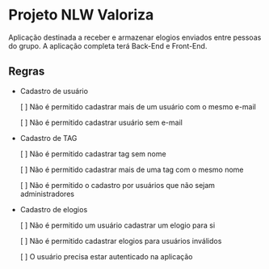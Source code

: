 # Projeto NLW Valoriza
Aplicação destinada a receber e armazenar elogios enviados entre pessoas do grupo.
A aplicação completa terá Back-End e Front-End.

## Regras

- Cadastro de usuário

  [ ] Não é permitido cadastrar mais de um usuário com o mesmo e-mail

  [ ] Não é permitido cadastrar usuário sem e-mail

- Cadastro de TAG

  [ ] Não é permitido cadastrar tag sem nome

  [ ] Não é permitido cadastrar mais de uma tag com o mesmo nome

  [ ] Não é permitido o cadastro por usuários que não sejam administradores

- Cadastro de elogios

  [ ] Não é permitido um usuário cadastrar um elogio para si

  [ ] Não é permitido cadastrar elogios para usuários inválidos

  [ ] O usuário precisa estar autenticado na aplicação